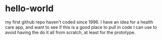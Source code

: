 # hello-world
my first github repo
haven't coded since 1996.  I have an idea for a health care app, and want to see if this is a good place to pull in code I can use to avoid having the do it all from scratch, at least for the prototype.
